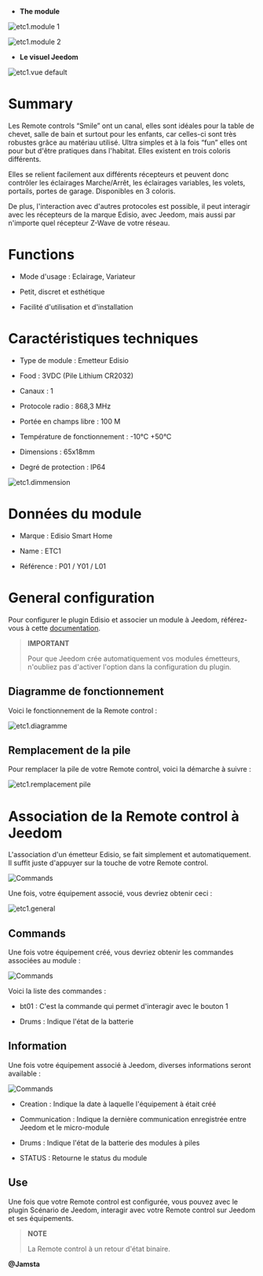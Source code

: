 -   **The module**

![etc1.module 1](images/etc1/etc1.module-1.jpg)

![etc1.module 2](images/etc1/etc1.module-2.png)

-   **Le visuel Jeedom**

![etc1.vue default](images/etc1/etc1.vue-default.jpg)

Summary 
======

Les Remote controls “Smile” ont un canal, elles sont idéales pour la table
de chevet, salle de bain et surtout pour les enfants, car celles-ci sont
très robustes grâce au matériau utilisé. Ultra simples et à la fois
“fun” elles ont pour but d'être pratiques dans l'habitat. Elles existent
en trois coloris différents.

Elles se relient facilement aux différents récepteurs et peuvent donc
contrôler les éclairages Marche/Arrêt, les éclairages variables, les
volets, portails, portes de garage. Disponibles en 3 coloris.

De plus, l'interaction avec d'autres protocoles est possible, il peut
interagir avec les récepteurs de la marque Edisio, avec Jeedom, mais
aussi par n'importe quel récepteur Z-Wave de votre réseau.

Functions 
=========

-   Mode d'usage : Eclairage, Variateur

-   Petit, discret et esthétique

-   Facilité d'utilisation et d'installation

Caractéristiques techniques 
===========================

-   Type de module : Emetteur Edisio

-   Food : 3VDC (Pile Lithium CR2032)

-   Canaux : 1

-   Protocole radio : 868,3 MHz

-   Portée en champs libre : 100 M

-   Température de fonctionnement : -10°C +50°C

-   Dimensions : 65x18mm

-   Degré de protection : IP64

![etc1.dimmension](images/etc1/etc1.dimmension.png)

Données du module 
=================

-   Marque : Edisio Smart Home

-   Name : ETC1

-   Référence : P01 / Y01 / L01

General configuration 
======================

Pour configurer le plugin Edisio et associer un module à Jeedom,
référez-vous à cette
[documentation](https://www.jeedom.fr/doc/documentation/plugins/edisio/en_US/edisio.html).

> **IMPORTANT**
>
> Pour que Jeedom crée automatiquement vos modules émetteurs, n'oubliez
> pas d'activer l'option dans la configuration du plugin.

Diagramme de fonctionnement 
---------------------------

Voici le fonctionnement de la Remote control :

![etc1.diagramme](images/etc1/etc1.diagramme.jpg)

Remplacement de la pile 
-----------------------

Pour remplacer la pile de votre Remote control, voici la démarche à suivre
:

![etc1.remplacement pile](images/etc1/etc1.remplacement-pile.jpg)

Association de la Remote control à Jeedom 
=======================================

L'association d'un émetteur Edisio, se fait simplement et
automatiquement. Il suffit juste d'appuyer sur la touche de votre
Remote control.

![Commands](images/etc1/etc1.touche-c.jpg)

Une fois, votre équipement associé, vous devriez obtenir ceci :

![etc1.general](images/etc1/etc1.general.jpg)

Commands 
---------

Une fois votre équipement créé, vous devriez obtenir les commandes
associées au module :

![Commands](images/etc1/etc1.commandes.jpg)

Voici la liste des commandes :

-   bt01 : C'est la commande qui permet d'interagir avec le bouton 1

-   Drums : Indique l'état de la batterie

Information 
------------

Une fois votre équipement associé à Jeedom, diverses informations seront
available :

![Commands](images/etc1/etc1.informations.jpg)

-   Creation : Indique la date à laquelle l'équipement à était créé

-   Communication : Indique la dernière communication enregistrée entre
    Jeedom et le micro-module

-   Drums : Indique l'état de la batterie des modules à piles

-   STATUS : Retourne le status du module

Use 
-----------

Une fois que votre Remote control est configurée, vous pouvez avec le
plugin Scénario de Jeedom, interagir avec votre Remote control sur Jeedom
et ses équipements.

> **NOTE**
>
> La Remote control à un retour d'état binaire.

**@Jamsta**
